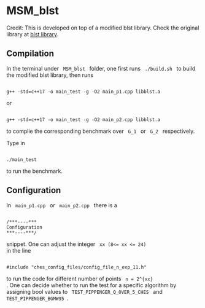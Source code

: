 
# MSM_blst

Credit: This is developed on top of a modified blst library. Check the original library at [blst library](https://github.com/supranational/blst).

## Compilation
In the terminal under 
<code>
MSM_blst 
</code>
folder,
one first runs 
<code>
./build.sh
</code>
to build the modified blst library, then runs

<pre><code>
g++ -std=c++17 -o main_test -g -O2 main_p1.cpp libblst.a
</code></pre> 
or 
<pre><code>
g++ -std=c++17 -o main_test -g -O2 main_p2.cpp libblst.a
</code></pre> 

to complie the corresponding benchmark over
<code>
G_1 
</code>
or
<code>
G_2
</code>
respectively.

Type in
<pre><code>
./main_test
</code></pre> 
to run the benchmark.

## Configuration
In 
<code>
main_p1.cpp
</code>
or 
<code>
main_p2.cpp
</code>
there is a 
<pre><code>
/***----***
Configuration
***----***/
</code></pre> 
snippet. One can adjust the integer 
<code>
xx (8<= xx <= 24)
</code>
in the line 
<pre><code> 
#include "ches_config_files/config_file_n_exp_11.h" 
</code></pre> 
to run the code for different number of points
<code> 
n = 2^{xx}
</code>.
One can decide whether to run the test for a specific algorithm by assigning bool values to
<code>
TEST_PIPPENGER_Q_OVER_5_CHES
</code>
and
<code>
TEST_PIPPENGER_BGMW95
</code>.
